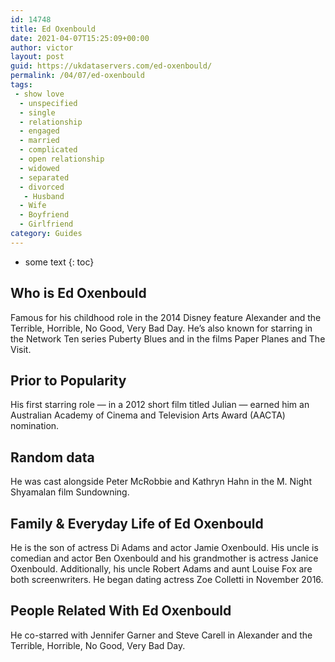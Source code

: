 ```yaml
---
id: 14748
title: Ed Oxenbould
date: 2021-04-07T15:25:09+00:00
author: victor
layout: post
guid: https://ukdataservers.com/ed-oxenbould/
permalink: /04/07/ed-oxenbould
tags:
 - show love
  - unspecified
  - single
  - relationship
  - engaged
  - married
  - complicated
  - open relationship
  - widowed
  - separated
  - divorced
   - Husband
  - Wife
  - Boyfriend
  - Girlfriend
category: Guides
---
```


* some text
{: toc}


## Who is Ed Oxenbould



Famous for his childhood role in the 2014 Disney feature Alexander and the Terrible, Horrible, No Good, Very Bad Day. He&#8217;s also known for starring in the Network Ten series Puberty Blues and in the films Paper Planes and The Visit.

                
                
                
## Prior to Popularity



His first starring role &#8212; in a 2012 short film titled Julian &#8212; earned him an Australian Academy of Cinema and Television Arts Award (AACTA) nomination.

                
                
                
## Random data



He was cast alongside Peter McRobbie and Kathryn Hahn in the M. Night Shyamalan film Sundowning.

                
                
                
## Family & Everyday Life of Ed Oxenbould



He is the son of actress Di Adams and actor Jamie Oxenbould. His uncle is comedian and actor Ben Oxenbould and his grandmother is actress Janice Oxenbould. Additionally, his uncle Robert Adams and aunt Louise Fox are both screenwriters. He began dating actress Zoe Colletti in November 2016.

                
                
                
## People Related With Ed Oxenbould



He co-starred with Jennifer Garner and Steve Carell in Alexander and the Terrible, Horrible, No Good, Very Bad Day.

                
              
            
          
          
          